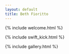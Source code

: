 ```yaml
---
layout: default
title: Beth Fioritto
---
```


{% include welcome.html %}

{% include swift_kick.html %}

{% include gallery.html %}